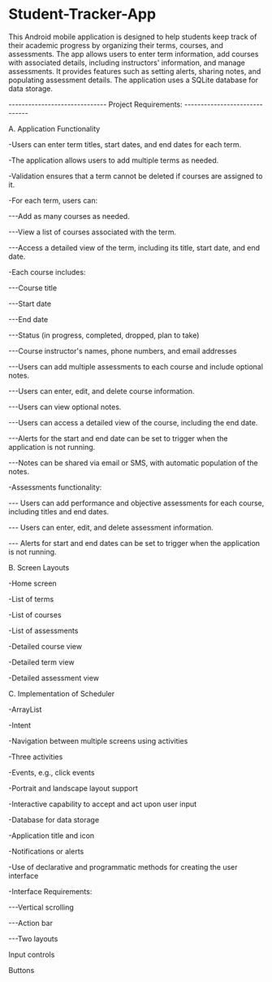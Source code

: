 # Student-Tracker-App
This Android mobile application is designed to help students keep track of their academic progress by organizing their terms, courses, and assessments. The app allows users to enter term information, add courses with associated details, including instructors' information, and manage assessments. It provides features such as setting alerts, sharing notes, and populating assessment details. The application uses a SQLite database for data storage.

------------------------------ Project Requirements: ------------------------------

A. Application Functionality

-Users can enter term titles, start dates, and end dates for each term.

-The application allows users to add multiple terms as needed.

-Validation ensures that a term cannot be deleted if courses are assigned to it.

-For each term, users can:

---Add as many courses as needed.

---View a list of courses associated with the term.

---Access a detailed view of the term, including its title, start date, and end date.

-Each course includes:

---Course title

---Start date

---End date

---Status (in progress, completed, dropped, plan to take)

---Course instructor's names, phone numbers, and email addresses

---Users can add multiple assessments to each course and include optional notes.

---Users can enter, edit, and delete course information.

---Users can view optional notes.

---Users can access a detailed view of the course, including the end date.

---Alerts for the start and end date can be set to trigger when the application is not running.

---Notes can be shared via email or SMS, with automatic population of the notes.

-Assessments functionality:

--- Users can add performance and objective assessments for each course, including titles and end dates.

--- Users can enter, edit, and delete assessment information.

--- Alerts for start and end dates can be set to trigger when the application is not running.


B. Screen Layouts

-Home screen

-List of terms

-List of courses

-List of assessments

-Detailed course view

-Detailed term view

-Detailed assessment view


C. Implementation of Scheduler

-ArrayList

-Intent

-Navigation between multiple screens using activities

-Three activities

-Events, e.g., click events

-Portrait and landscape layout support

-Interactive capability to accept and act upon user input

-Database for data storage

-Application title and icon

-Notifications or alerts

-Use of declarative and programmatic methods for creating the user interface

-Interface Requirements:

---Vertical scrolling

---Action bar

---Two layouts

Input controls

Buttons
